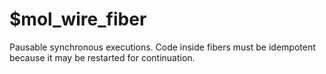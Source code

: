 # $mol_wire_fiber

Pausable synchronous executions.
Code inside fibers must be idempotent because it may be restarted for continuation.
